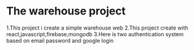 # The warehouse project
1.This project i create a simple warehouse web
2.This project create with react,javascript,firebase,mongodb
3.Here is two authentication system based on email password and google login
